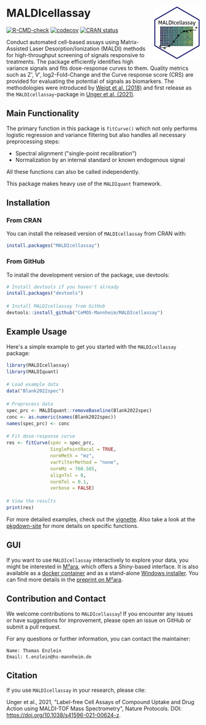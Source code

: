 # MALDIcellassay <a href="https://cemos-mannheim.github.io/MALDIcellassay/"><img src="inst/figures/MALDIcellassay_sticker.png" align="right" height="138" /></a>

<!-- badges: start -->

[![R-CMD-check](https://github.com/CeMOS-Mannheim/MALDIcellassay/actions/workflows/R-CMD-check.yaml/badge.svg)](https://github.com/CeMOS-Mannheim/MALDIcellassay/actions/workflows/R-CMD-check.yaml) [![codecov](https://codecov.io/github/CeMOS-Mannheim/MALDIcellassay/graph/badge.svg?token=URVX29WTDX)](https://codecov.io/github/CeMOS-Mannheim/MALDIcellassay) [![CRAN status](https://www.r-pkg.org/badges/version/MALDIcellassay)](https://CRAN.R-project.org/package=MALDIcellassay)

<!-- badges: end -->

Conduct automated cell-based assays using Matrix-Assisted Laser Desorption/Ionization (MALDI) methods for high-throughput screening of signals responsive to treatments. The package efficiently identifies high variance signals and fits dose-response curves to them. Quality metrics such as Z', V', log2-Fold-Change and the Curve response score (CRS) are provided for evaluating the potential of signals as biomarkers. The methodologies were introduced by [Weigt et al. (2018)](https://doi.org/10.1038/s41598-018-29677-z) and first release as the `MALDIcellassay`-package in [Unger et al. (2021)](https://doi.org/10.1038/s41596-021-00624-z).

## Main Functionality

The primary function in this package is `fitCurve()` which not only performs logistic regression and variance filtering but also handles all necessary preprocessing steps:

- Spectral alignment ("single-point recalibration")
- Normalization by an internal standard or known endogenous signal

All these functions can also be called independently.

This package makes heavy use of the `MALDIquant` framework.

## Installation

### From CRAN

You can install the released version of `MALDIcellassay` from CRAN with:

```r
install.packages("MALDIcellassay")
```

### From GitHub

To install the development version of the package, use devtools:
```r
# Install devtools if you haven't already
install.packages("devtools")

# Install MALDIcellassay from GitHub
devtools::install_github("CeMOS-Mannheim/MALDIcellassay")
```

## Example Usage

Here's a simple example to get you started with the `MALDIcellassay` package:
```r
library(MALDIcellassay)
library(MALDIquant)

# Load example data
data("Blank2022spec")

# Preprocess data
spec_prc <- MALDIquant::removeBaseline(Blank2022spec)
conc <- as.numeric(names(Blank2022spec))
names(spec_prc) <- conc

# Fit dose-response curve
res <- fitCurve(spec = spec_prc,
                SinglePointRecal = TRUE, 
                normMeth = "mz",
                varFilterMethod = "none",
                normMz = 760.585, 
                alignTol = 0, 
                normTol = 0.1, 
                verbose = FALSE)

# View the results
print(res)
```

For more detailed examples, check out the [vignette](https://cemos-mannheim.github.io/MALDIcellassay/articles/Example.html).
Also take a look at the [pkgdown-site](https://cemos-mannheim.github.io/MALDIcellassay/reference/index.html) for more details on specific functions.

## GUI

If you want to use `MALDIcellassay` interactively to explore your data, you might be interested in [M²ara](https://github.com/CeMOS-Mannheim/M2ara), which offers a Shiny-based interface. It is also available as a [docker container](https://hub.docker.com/repository/docker/thomasenzlein/m2ara) and as a stand-alone [Windows installer](https://github.com/CeMOS-Mannheim/m2ara/releases/latest/). You can find more details in the [preprint on M²ara](https://chemrxiv.org/engage/chemrxiv/article-details/663a1d0f418a5379b0aa286b).

## Contribution and Contact

We welcome contributions to `MALDIcellassay`! If you encounter any issues or have suggestions for improvement, please open an issue on GitHub or submit a pull request.

For any questions or further information, you can contact the maintainer:

    Name: Thomas Enzlein
    Email: t.enzlein@hs-mannheim.de

## Citation
If you use `MALDIcellassay` in your research, please cite:

Unger et al., 2021, "Label-free Cell Assays of Compound Uptake and Drug Action using MALDI-TOF Mass Spectrometry", Nature Protocols. DOI: https://doi.org/10.1038/s41596-021-00624-z.
